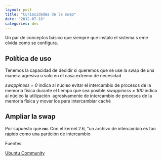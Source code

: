 ```yaml
---
layout: post
title: "Curiosidades de la swap"
date: "2012-07-18"
categories: dev
---
```


Un par de conceptos básico que siempre que instalo el sistema s eme olvida como se configura.

## Política de uso

Tenemos la capacidad de decidir si queremos que se use la swap de una manera agresiva o solo en el casa extremo de necesidad

_swappiness = 0_ indica al núcleo evitar el intercambio de procesos de la memoria física durante el tiempo que sea posible _swappiness = 100_ indica al núcleo la utilización  agresivamente de intercambio de procesos de la memoria física y mover los para intercambiar caché

## Ampliar la swap

Por supuesto que **no**. Con el kernel 2.6, "un archivo de intercambio es tan rápido como una partición de intercambio

Fuentes:

[Ubuntu Community](https://help.ubuntu.com/community/SwapFaq#What%20is%20swappiness%20and%20how%20do%20I%20change%20it?)
